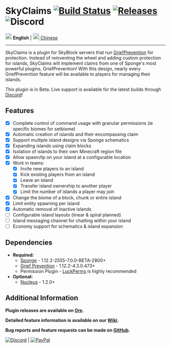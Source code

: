 # SkyClaims [![Build Status](https://img.shields.io/teamcity/https/ci.devonthe.rocks/s/SkyClaims_Build.svg)](https://ci.devonthe.rocks/viewType.html?buildTypeId=SkyClaims_Build&guest=1) [![Releases](https://img.shields.io/github/downloads/DevOnTheRocks/SkyClaims/total.svg)](https://github.com/DevOnTheRocks/SkyClaims/releases) ![Discord](https://img.shields.io/discord/265190931072942080.svg)

<img src="https://github.com/DevOnTheRocks/SkyClaims/wiki/images/united_states.png" title="en-US" height="20"> <b>English</b> 
| <a href="https://devontherocks.github.io/SkyClaims/#/zh-cn/"><img src="https://github.com/DevOnTheRocks/SkyClaims/wiki/images/china.png" title="zh-CN" height="20"> Chinese</a>
<hr/>

SkyClaims is a plugin for SkyBlock servers that run [GriefPrevention](https://forums.spongepowered.org/t/griefprevention-official-thread/1123) for protection.
Instead of reinventing the wheel and adding custom protection for islands, SkyClaims will implement claims from one of Sponge's most powerful plugins, GriefPrevention!
With this design, nearly every GriefPrevention feature will be available to players for managing their islands.

This plugin is in Beta. Live support is available for the latest builds through [Discord](https://discord.gg/EkVQycV)!

## Features

- [X] Complete control of command usage with granular permissions (ie specific biomes for setbiome)
- [X] Automatic creation of islands and their encompassing claim
- [X] Support multiple island designs via Sponge schematics
- [X] Expanding islands using claim blocks
- [X] Isolation of islands to their own Minecraft region file
- [X] Allow spawn/tp on your island at a configurable location
- [X] Work in teams:
    - [X] Invite new players to an island
    - [X] Kick existing players from an island
    - [X] Leave an island
    - [X] Transfer island ownership to another player
    - [X] Limit the number of islands a player may join
- [X] Change the biome of a block, chunk or entire island
- [X] Limit entity spawning per island
- [X] Automatic removal of inactive islands
- [ ] Configurable island layouts (linear & spiral planned)
- [ ] Island messaging channel for chatting within your island
- [ ] Economy support for schematics & island expansion

## Dependencies

- **Required:**
   - [Sponge](https://www.spongepowered.org/downloads) - 1.12.2-2555-7.0.0-BETA-2800+
   - [Grief Prevention](https://forums.spongepowered.org/t/griefprevention-official-thread/1123) - 1.12.2-4.3.0.473+
   - Permission Plugin - [LuckPerms](https://forums.spongepowered.org/t/luckperms-an-advanced-permissions-plugin/14274) is highly recommended
- **Optional:**
   - [Nucleus](https://nucleuspowered.org) - 1.2.0+
   <!-- - Economy Plugin - [Economy Lite](https://ore.spongepowered.org/Flibio/EconomyLite), [Total Economy](https://ore.spongepowered.org/Erigitic/Total-Economy), or any other Sponge Economy plugin of your choosing. -->

## Additional Information

**Plugin releases are available on [Ore](https://ore.spongepowered.org/Mohron/SkyClaims/).**

**Detailed feature information is available on our [Wiki](https://devontherocks.github.io/SkyClaims/).**

**Bug reports and feature requests can be made on [GitHub](https://github.com/DevOnTheRocks/SkyClaims/issues).**

[![Discord](https://github.com/DevOnTheRocks/SkyClaims/wiki/images/Discord.png)](https://discord.gg/EkVQycV)
| [![PayPal](https://github.com/DevOnTheRocks/SkyClaims/wiki/images/Paypal.png)](https://www.paypal.me/mohron)

